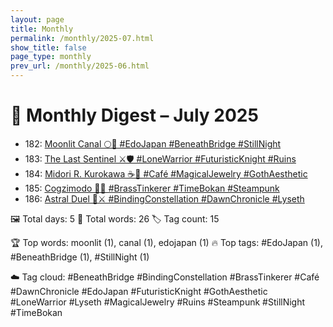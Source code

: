 ```yaml
---
layout: page
title: Monthly
permalink: /monthly/2025-07.html
show_title: false
page_type: monthly
prev_url: /monthly/2025-06.html
---
```


# 📅 Monthly Digest – July 2025

- 182: [Moonlit Canal 🌕🍃 #EdoJapan #BeneathBridge #StillNight](https://x.com/Trevorion/status/1939987745511755938)
- 183: [The Last Sentinel ⚔️🛡️ #LoneWarrior #FuturisticKnight #Ruins](https://x.com/Trevorion/status/1940476193763135550)
- 184: [Midori R. Kurokawa ☕💎 #Café #MagicalJewelry #GothAesthetic](https://x.com/Trevorion/status/1940869374170354126)
- 185: [Cogzimodo 🔔🤖 #BrassTinkerer #TimeBokan #Steampunk](https://x.com/Trevorion/status/1941190506903732457)
- 186: [Astral Duel 🌌⚔️ #BindingConstellation #DawnChronicle #Lyseth](https://x.com/Trevorion/status/1941550772149420400)

🖼️ Total days: 5 📜 Total words: 26 🏷️ Tag count: 15

🏆 Top words: moonlit (1), canal (1), edojapan (1)
🔥 Top tags: #EdoJapan (1), #BeneathBridge (1), #StillNight (1)

☁️ Tag cloud: 
#BeneathBridge #BindingConstellation #BrassTinkerer #Café #DawnChronicle #EdoJapan #FuturisticKnight #GothAesthetic #LoneWarrior #Lyseth #MagicalJewelry #Ruins #Steampunk #StillNight #TimeBokan


